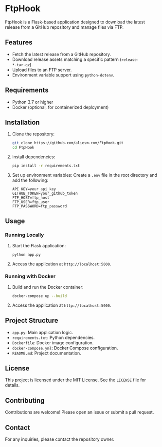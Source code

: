 # FtpHook

FtpHook is a Flask-based application designed to download the latest release from a GitHub repository and manage files via FTP.

## Features

- Fetch the latest release from a GitHub repository.
- Download release assets matching a specific pattern (`release-*.tar.gz`).
- Upload files to an FTP server.
- Environment variable support using `python-dotenv`.

## Requirements

- Python 3.7 or higher
- Docker (optional, for containerized deployment)

## Installation

1. Clone the repository:
   ```bash
   git clone https://github.com/aliesm-com/FtpHook.git
   cd FtpHook
   ```

2. Install dependencies:
   ```bash
   pip install -r requirements.txt
   ```

3. Set up environment variables:
   Create a `.env` file in the root directory and add the following:
   ```
   API_KEY=your_api_key
   GITHUB_TOKEN=your_github_token
   FTP_HOST=ftp_host
   FTP_USER=ftp_user
   FTP_PASSWORD=ftp_password
   ```

## Usage

### Running Locally

1. Start the Flask application:
   ```bash
   python app.py
   ```

2. Access the application at `http://localhost:5000`.

### Running with Docker

1. Build and run the Docker container:
   ```bash
   docker-compose up --build
   ```

2. Access the application at `http://localhost:5000`.

## Project Structure

- `app.py`: Main application logic.
- `requirements.txt`: Python dependencies.
- `Dockerfile`: Docker image configuration.
- `docker-compose.yml`: Docker Compose configuration.
- `README.md`: Project documentation.

## License

This project is licensed under the MIT License. See the `LICENSE` file for details.

## Contributing

Contributions are welcome! Please open an issue or submit a pull request.

## Contact

For any inquiries, please contact the repository owner.